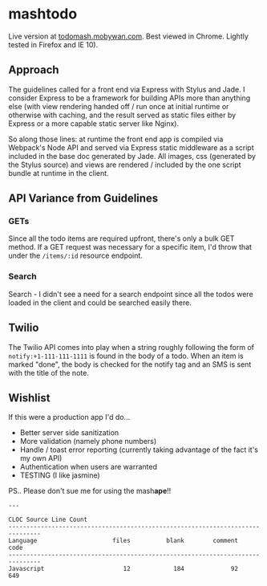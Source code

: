 # mashtodo

Live version at [todomash.mobywan.com](http://todomash.mobywan.com). Best viewed in Chrome. Lightly tested in Firefox and IE 10).

## Approach

The guidelines called for a front end via Express with Stylus and Jade. I consider Express to be a framework for building APIs more than anything else (with view rendering handed off / run once at initial runtime or otherwise with caching, and the result served as static files either by Express or a more capable static server like Nginx).

So along those lines: at runtime the front end app is compiled via Webpack's Node API and served via Express static middleware as a script included in the base doc generated by Jade. All images, css (generated by the Stylus source) and views are rendered / included by the one script bundle at runtime in the client.

## API Variance from Guidelines

### GETs

Since all the todo items are required upfront, there's only a bulk GET method. If a GET request was necessary for a specific item, I'd throw that under the `/items/:id` resource endpoint.

### Search

Search - I didn't see a need for a search endpoint since all the todos were loaded in the client and could be searched easily there.

## Twilio

The Twilio API comes into play when a string roughly following the form of `notify:+1-111-111-1111` is found in the body of a todo. When an item is marked "done", the body is checked for the notify tag and an SMS is sent with the title of the note.

## Wishlist

If this were a production app I'd do...

*   Better server side sanitization
*   More validation (namely phone numbers)
*   Handle / toast error reporting (currently taking advantage of the fact it's my own API)
*   Authentication when users are warranted
*   TESTING (I like jasmine)

PS.. Please don't sue me for using the mash**ape**!!
```
---

CLOC Source Line Count
-------------------------------------------------------------------------------
Language                     files          blank        comment           code
-------------------------------------------------------------------------------
Javascript                      12            184             92            649
```